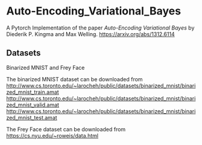 # Auto-Encoding_Variational_Bayes

A Pytorch Implementation of the paper *Auto-Encoding Variational Bayes* by Diederik P. Kingma and Max Welling.
https://arxiv.org/abs/1312.6114

## Datasets 

Binarized MNIST and Frey Face

The binarized MNIST dataset can be downloaded from 
http://www.cs.toronto.edu/~larocheh/public/datasets/binarized_mnist/binarized_mnist_train.amat 
http://www.cs.toronto.edu/~larocheh/public/datasets/binarized_mnist/binarized_mnist_valid.amat 
http://www.cs.toronto.edu/~larocheh/public/datasets/binarized_mnist/binarized_mnist_test.amat

The Frey Face dataset can be downloaded from
https://cs.nyu.edu/~roweis/data.html
